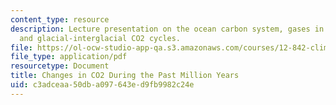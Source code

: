 ```yaml
---
content_type: resource
description: Lecture presentation on the ocean carbon system, gases in ice cores,
  and glacial-interglacial CO2 cycles.
file: https://ol-ocw-studio-app-qa.s3.amazonaws.com/courses/12-842-climate-physics-and-chemistry-fall-2008/c3adceaa50dba097643ed9fb9982c24e_part4_lec3.pdf
file_type: application/pdf
resourcetype: Document
title: Changes in CO2 During the Past Million Years
uid: c3adceaa-50db-a097-643e-d9fb9982c24e
---
```

